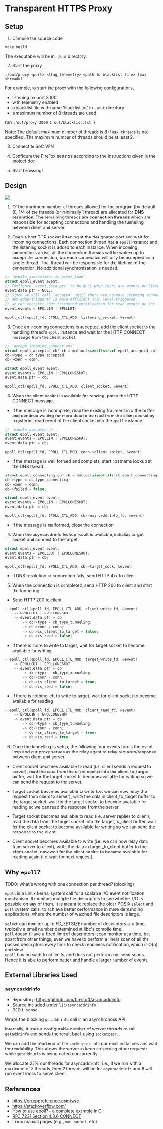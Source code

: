 # Transparent HTTPS Proxy

## Setup
1. Compile the source code
```
make build
```

The executable will be in `./out` directory.

2. Start the proxy
```
./out/proxy <port> <flag_telemetry> <path to blacklist file> [max threads]
```
For example, to start the proxy with the following configurations, 
- listening on port 3000 
- with telemetry enabled
- a blacklist file with name 'blacklist.txt' in `./out` directory
- a maximum number of 8 threads are used  

run `./out/proxy 3000 1 out/blacklist.txt 8` 

Note: The default maximum number of threads is 8 if `max threads` is not specified. The maximum number of threads should be at least 2.

3. Connect to SoC VPN

4. Configure the FireFox settings according to the instructions given in the project doc

5. Start browsing!

## Design

![](./docs/state-transition-diagram.svg)

1. Of the maximum number of threads allowed for the program (by default 8), 1/4 of the threads (or minimally 1 thread) are allocated for **DNS resolution**. The remaining threads are **connection threads** which are responsible for accepting connections and handling the tunneling between client and server.

2. Open a host TCP socket listening at the designated port and wait for incoming connections.
Each connection thread has a `epoll` instance and the listening socket is added to each instance. When incoming connections arrive, all the connection threads will be woken up to accept the connection, but each connection will only be accepted on a single thread. That thread will be responsible for the lifetime of the connection. No additional synchronisation is needed. 

```c
// `handle_connections_in_event_loop`
struct epoll_event event;
// Configure `event.data.ptr` to be NULL when there are events on listening socket
event.data.ptr = NULL;
// Since we will call `accept4` until there are no more incoming connections,
// and edge-triggered is more efficient than level-triggered,
// we can register edge-triggered notification for read events on the listening socket
event.events = EPOLLIN | EPOLLET;

epoll_ctl(epoll_fd, EPOLL_CTL_ADD, listening_socket, &event) 
```  

3. Once an incoming connections is accepted, add the client socket to the handling thread's `epoll` instance and wait for the HTTP CONNECT message from the client socket. 

```c
// `accept_incoming_connections`
struct epoll_accepted_cb* cb = malloc(sizeof(struct epoll_accepted_cb));
cb->type = cb_type_accepted;
cb->conn = conn;

struct epoll_event event;
event.events = EPOLLIN | EPOLLONESHOT;
event.data.ptr = cb;

epoll_ctl(epoll_fd, EPOLL_CTL_ADD, client_socket, &event)
```

3. When the client socket is available for reading, parse the HTTP CONNECT message. 
- If the message is incomplete, read the existing fragment into the buffer and continue waiting for more data to be read from the client socket by registering read event of the client socket
into the `epoll` instance.

```c
// `handle_accepted_cb`
struct epoll_event event;
event.events = EPOLLIN | EPOLLONESHOT;
event.data.ptr = cb;

epoll_ctl(epoll_fd, EPOLL_CTL_MOD, conn->client_socket, &event)
```

- If the message is well formed and complete, start hostname lookup at the DNS thread.
```c
struct epoll_connecting_cb* cb = malloc(sizeof(struct epoll_connecting_cb));
cb->type = cb_type_connecting;
cb->conn = conn;
cb->failed = false;

struct epoll_event event;
event.events = EPOLLIN | EPOLLONESHOT;
event.data.ptr = cb;

epoll_ctl(epoll_fd, EPOLL_CTL_ADD, cb->asyncaddrinfo_fd, &event)
```

- If the message is malformed, close the connection. 

4. When the asyncaddrinfo lookup result is available, initialize target socket and connect to the target. 
```c
struct epoll_event event;
event.events = EPOLLOUT | EPOLLONESHOT;
event.data.ptr = cb;

epoll_ctl(epoll_fd, EPOLL_CTL_ADD, cb->target_sock, &event)  
```

- If DNS resolution or connection fails, send HTTP 4xx to client.

5. When the connection is completed, send HTTP 200 to client and start the tunnelling.

- Send HTTP 200 to client
```c
- epoll_ctl(epoll_fd, EPOLL_CTL_ADD, client_write_fd, &event)  
    -> EPOLLOUT | EPOLLONESHOT  
    -> event.data.ptr = cb  
        -> cb->type = cb_type_tunneling;  
        -> cb->conn = conn;  
        -> cb->is_client_to_target = false;  
        -> cb->is_read = false;  
```

- If there is more to write to target, wait for target socket to become available for writing
```c
- epoll_ctl(epoll_fd, EPOLL_CTL_MOD, target_write_fd, &event) 
    -> EPOLLOUT | EPOLLONESHOT  
    -> event.data.ptr = cb  
        -> cb->type = cb_type_tunneling;  
        -> cb->conn = conn;  
        -> cb->is_client_to_target = true;  
        -> cb->is_read = false; 
``` 
    
- If there is nothing left to write to target, wait for client socket to become available for reading
```c
- epoll_ctl(epoll_fd, EPOLL_CTL_MOD, client_read_fd, &event)  
    -> EPOLLIN | EPOLLONESHOT  
    -> event.data.ptr = cb  
        -> cb->type = cb_type_tunneling;  
        -> cb->conn = conn;  
        -> cb->is_client_to_target = true;  
        -> cb->is_read = true;  
``` 

6. Once the tunnelling is setup, the following four events forms the event loop and our proxy serves as the relay agent to relay requests/response between client and server.

- Client socket becomes available to read (i.e. client sends a request to server), 
read the data from the client socket into the client_to_target buffer, wait 
for the target socket to become available for writing so we can send the request to the server.

- Target socket becomes available to write (i.e. we can now relay the request from client to server), write the data in client_to_target buffer to the target socket, wait for the target
socket to become available for reading so we can read the response from the server.

- Target socket becomes available to read (i.e. server replies to client),
read the data from the target socket into the target_to_client buffer, wait 
for the client socket to become available for writing so we can send the response to the client.

- Client socket becomes available to write (i.e. we can now relay data from server to client),
write the data in target_to_client buffer to the client socket, now wait for the client
socket to become available for reading again (i.e. wait for next request)


<!-- ```
struct tunnel_conn {
  // file descriptors
  int client_socket; (set in step 2) // read
  int client_socket_dup; (set in step 5) // write
  int target_socket; (set in step 4) // read
  int target_socket_dup; (set in step 5) // write

  // textual representations of ip/hostname:port for printing
  char* client_hostport; (set in step 2)
  char* target_hostport; (set in step 4)

  // obtained from the CONNECT HTTP message
  char* target_host; (set in step 3)
  char* target_port; (set in step 3)
  char* http_version; (set in step 3)

  // buffers for tunneling
  struct tunnel_buffer client_to_target_buffer; (set in step 2)
  struct tunnel_buffer target_to_client_buffer; (set in step 2)

  // how many directions of this connection have been closed (0, 1, or 2)
  int halves_closed;

  // telemetry
  bool telemetry_enabled; (set in step 2)
  struct timespec started_at; (set in step 2)
  unsigned long long n_bytes_streamed;
};
``` -->

## Why `epoll`?
TODO: what's wrong with one connection per thread? (blocking)

`epoll` is a Linux kernal system call for a scalable I/O event notification mechanism. It monitors multiple file descriptors to see whether I/O is possible on any of them. It is meant to replace the older POSIX `select` and `poll` system calls, to achieve better performance in more demanding applications, where the number of watched file descriptors is large. 

`select` can monitor up to FD_SETSIZE number of descriptors at a time, typically a small number determined at libc's compile time.  
`poll` doesn't have a fixed limit of descriptors it can monitor at a time, but apart from other things, even we have to perform a linear scan of all the passed descriptors every time to check readiness notification, which is O(n) and slow.  
`epoll` has no such fixed limits, and does not perform any linear scans. Hence it is able to perform better and handle a larger number of events.

<!-- ### APIs
- `epoll_create1(int flags)`  
Creates an `epoll` object and returns its file descriptor.

- `epoll_ctl(int epfd, int op, int fd, struct epoll_event *event)`  
Add, modify, or remove entries in the interest list of the epoll instance referred to by the file descriptor `epfd`. The `event` argument describes the object linked to the file descriptor `fd`.

The `struct epoll_event` is defined as:
```
typedef union epoll_data {
    void    *ptr;
    int      fd;
    uint32_t u32;
    uint64_t u64;
} epoll_data_t;

struct epoll_event {
    uint32_t     events;    /* Epoll events */
    epoll_data_t data;      /* User data variable */
};
```

The `data` member of the `epoll_event` structure specifies data that
the kernel should save and then return via `epoll_wait()` when
this file descriptor becomes ready.

The `events` member of the epoll_event structure is a bit mask
composed by ORing together zero or more of the following
available event types:

EPOLLIN  
    The associated file is available for read(2) operations.

EPOLLOUT  
    The associated file is available for write(2) operations.

EPOLLERR  
    Error condition happened on the associated file
    descriptor.

EPOLLONESHOT (since Linux 2.6.2)  
    Requests one-shot notification for the associated file
    descriptor.  This means that after an event notified for
    the file descriptor by epoll_wait(2), the file descriptor
    is disabled in the interest list and no other events will
    be reported by the epoll interface.  The user must call
    epoll_ctl() with EPOLL_CTL_MOD to rearm the file
    descriptor with a new event mask.

EPOLLET  
    Requests edge-triggered notification for the associated
    file descriptor. Edge-triggered mode delivers events only 
    when changes occur on the monitored file descriptor

- `epoll_wait(int epfd, struct epoll_event *events, int maxevents, int timeout)`
Waits for any of the events registered for with `epoll_ctl`, until at least one occurs or the timeout elapses. Returns the orccurred events in `events`, up to `maxvvents` at once. -->

## External Libraries Used

### asyncaddrinfo

- Repository: https://github.com/firestuff/asyncaddrinfo
- Source included under `lib/asyncaddrinfo`
- BSD License

Wraps the blocking `getaddrinfo` call in an asynchronous API.

Internally, it uses a configurable number of worker threads to call `getaddrinfo` and sends the result back
using `socketpair`.

We can add the read end of the `socketpair` into our epoll instances and wait for readability. This allows the server to
keep on serving other requests while `getaddrinfo` is being called concurrently.

We allocate 25% our threads for asyncaddrinfo, i.e., if we run with a maximum of 8 threads, then 2 threads will be
for `asyncaddrinfo` and 6 will run event loops to serve client.

## References

- https://en.cppreference.com/w/c
- https://stackoverflow.com/
- [How to use epoll? - a complete example in C](https://web.archive.org/web/20170427121729/https://banu.com/blog/2/how-to-use-epoll-a-complete-example-in-c/)
- [RFC 7231 Section 4.3.6 CONNECT](https://httpwg.org/specs/rfc7231.html#rfc.section.4.3.6)
- Linux manual pages (e.g., `man socket`, etc)